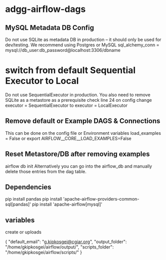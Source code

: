 # adgg-airflow-dags

## MySQL Metadata DB  Config
Do not use SQLite as metadata DB in production – it should only be used for dev/testing. We recommend using Postgres or MySQL
sql_alchemy_conn = mysql://db_user:db_password@localhost:3306/dbname

# switch from default Sequential Executor to Local
Do not use SequentialExecutor in production. You also need to remove SQLite as a metastore as a prerequisite
check line 24 on config
change executor = SequentialExecutor to executor = LocalExecutor


## Remove default or Example DAGS & Connections
This can be done on the config file or Environment variables
load_examples = False
or 
export AIRFLOW__CORE__LOAD_EXAMPLES=False

## Reset Metastore/DB after removing examples
airflow db init
Alternatively you can go into the airflow_db and manually delete those entries from the dag table.

## Dependencies
pip install pandas
pip install 'apache-airflow-providers-common-sql[pandas]'
pip install 'apache-airflow[mysql]'

## variables
create or uploads

{
    "default_email": "g.kipkosgei@cgiar.org",
    "output_folder": "/home/gkipkosgei/airflow/output/",
    "scripts_folder": "/home/gkipkosgei/airflow/scripts/"
}



